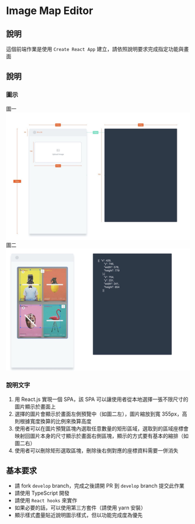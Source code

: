 # Image Map Editor

## 說明

這個前端作業是使用 `Create React App` 建立，請依照說明要求完成指定功能與畫面

## 說明

### 圖示
圖一
<img src="./src/assets/q1.jpg" />
圖二
<img src="./src/assets/q2.jpg" />

### 說明文字
1. 用 React.js 實現一個 SPA，該 SPA 可以讓使用者從本地選擇一張不限尺寸的圖片顯示於畫面上
2. 選擇的圖片會顯示於畫面左側預覽中（如圖二左），圖片縮放到寬 355px，高則根據寬度換算的比例來換算高度
3. 使用者可以在圖片預覽區塊內選取任意數量的矩形區域，選取到的區域座標會映射回圖片本身的尺寸顯示於畫面右側區塊，顯示的方式要有基本的縮排（如圖二右）
4. 使用者可以刪除矩形選取區塊，刪除後右側對應的座標資料需要一併消失


## 基本要求
- 請 fork `develop` branch，完成之後請開 PR 到 `develop` branch 提交此作業
- 請使用 TypeScript 開發
- 請使用 `React hooks` 來實作
- 如果必要的話，可以使用第三方套件（請使用 yarn 安裝）
- 顯示樣式盡量貼近說明圖示樣式，但以功能完成度為優先

